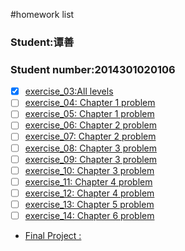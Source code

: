 #homework list
### Student:谭善
### Student number:2014301020106
* [x] [exercise_03:All levels]()<br>
* [ ] [exercise_04: Chapter 1 problem]()<br>
* [ ] [exercise_05: Chapter 1 problem]()<br>
* [ ] [exercise_06: Chapter 2 problem]()<br>
* [ ] [exercise_07: Chapter 2 problem]()<br>
* [ ] [exercise_08: Chapter 3 problem]()<br>
* [ ] [exercise_09: Chapter 3 problem]()<br>
* [ ] [exercise_10: Chapter 3 problem]()<br>
* [ ] [exercise_11: Chapter 4 problem]()<br>
* [ ] [exercise_12: Chapter 4 problem]()<br>
* [ ] [exercise_13: Chapter 5 problem]()<br>
* [ ] [exercise_14: Chapter 6 problem]()<br>
* [Final Project : ]()<br>
